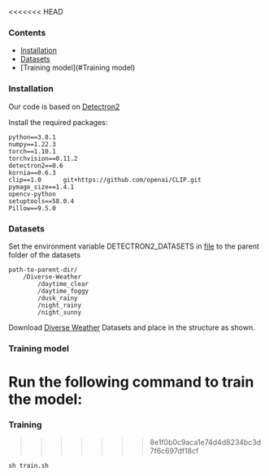 <<<<<<< HEAD
### Contents
- [Installation](#Installation)
- [Datasets](#Datasets)
- [Training model](#Training model)

### Installation
Our code is based on [Detectron2](https://github.com/facebookresearch/detectron2)

Install the required packages:
```
python==3.8.1
numpy==1.22.3
torch==1.10.1
torchvision==0.11.2
detectron2==0.6
kornia==0.6.3
clip==1.0      git+https://github.com/openai/CLIP.git
pymage_size==1.4.1
opencv-python
setuptools==58.0.4
Pillow==9.5.0
```
### Datasets
Set the environment variable DETECTRON2_DATASETS in [file](./data/datasets/builtin.py) to the parent folder of the datasets

```
path-to-parent-dir/
    /Diverse-Weather
        /daytime_clear
        /daytime_foggy
        /dusk_rainy
        /night_rainy
        /night_sunny
```
Download [Diverse Weather](https://github.com/AmingWu/Single-DGOD) Datasets and place in the structure as shown.


### Training model
Run the following command to train the model:
=======
### Training
>>>>>>> 8e1f0b0c9aca1e74d4d8234bc3d7f6c697df18cf
```
sh train.sh
```
